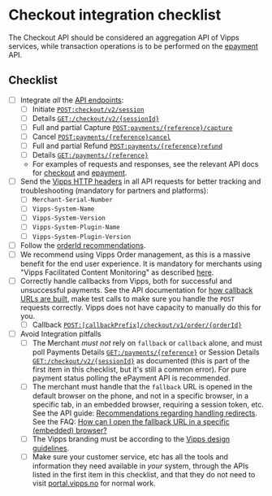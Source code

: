 # Checkout integration checklist

The Checkout API should be considered an aggregation API of Vipps services, while transaction operations is to be performed on the [epayment](<[tools/](https://vippsas.github.io/vipps-epayment-api/)>) API.

## Checklist

- [ ] Integrate _all_ the [API endpoints](https://github.com/vippsas/vipps-checkout-api/blob/main/vipps-checkout-api.md#example-integration):
  - [ ] Initiate [`POST:checkout/v2/session`](https://vippsas.github.io/vipps-checkout-api/#/Session/post_v2_session)
  - [ ] Details [`GET:/checkout/v2/{sessionId}`](https://vippsas.github.io/vipps-checkout-api/#/Session/get_v2_session__sessionId_)
  - [ ] Full and partial Capture [`POST:payments/{reference}/capture`](https://vippsas.github.io/vipps-epayment-api/index.html#operation/capturePayment)
  - [ ] Cancel [`POST:payments/{reference}cancel`](https://vippsas.github.io/vipps-epayment-api/index.html#operation/cancelPayment)
  - [ ] Full and partial Refund [`POST:payments/{reference}refund`](https://vippsas.github.io/vipps-epayment-api/index.html#operation/refundPayment)
  - [ ] Details [`GET:/payments/{reference}`](https://vippsas.github.io/vipps-epayment-api/index.html#operation/getPayment)
  - For examples of requests and responses, see the relevant API docs for [checkout](https://vippsas.github.io/vipps-checkout-api/) and [epayment](<[tools/](https://vippsas.github.io/vipps-epayment-api/)>).
- [ ] Send the [Vipps HTTP headers](https://github.com/vippsas/vipps-checkout-api/blob/main/vipps-checkout-api.md#integration-partner-and-plugin-guidelines)
      in all API requests for better tracking and troubleshooting (mandatory for partners and platforms):
  - [ ] `Merchant-Serial-Number`
  - [ ] `Vipps-System-Name`
  - [ ] `Vipps-System-Version`
  - [ ] `Vipps-System-Plugin-Name`
  - [ ] `Vipps-System-Plugin-Version`
- [ ] Follow the [orderId recommendations](https://github.com/vippsas/vipps-ecom-api/blob/master/vipps-ecom-api.md#orderid-recommendations).
- [ ] We recommend using Vipps Order management, as this is a massive benefit for the end user experience. It is mandatory for merchants using "Vipps Facilitated Content Monitoring" as described [here](https://github.com/vippsas/vipps-order-management-api/blob/main/vipps-order-management-api.md#vipps-order-management-api-v1).
- [ ] Correctly handle callbacks from Vipps, both for successful and unsuccessful payments.
      See the API documentation for
      [how callback URLs are built](https://github.com/vippsas/vipps-checkout-api/blob/main/vipps-checkout-api.md#webhook-integration),
      make test calls to make sure you handle the `POST` requests correctly.
      Vipps does not have capacity to manually do this for you.
  - [ ] Callback [`POST:[callbackPrefix]/checkout/v1/order/{orderId}`](https://github.com/vippsas/vipps-checkout-api/blob/main/vipps-checkout-api.md#example-of-webhook-notification)
- [ ] Avoid Integration pitfalls
  - [ ] The Merchant _must not_ rely on `fallback` or `callback` alone, and must poll Payments Details [`GET:/payments/{reference}`](https://vippsas.github.io/vipps-epayment-api/index.html#operation/getPayment) or Session Details [`GET:/checkout/v2/{sessionId}`](https://vippsas.github.io/vipps-checkout-api/#/Session/get_v2_session__sessionId_)
        as documented (this is part of the first item in this checklist, but it's still a common error). For pure payment status polling the ePayment API is recommended.
  - [ ] The merchant must handle that the `fallback` URL is opened in the default browser on the phone,
        and not in a specific browser, in a specific tab, in an embedded browser, requiring a session token, etc.
        See the API guide:
        [Recommendations regarding handling redirects](https://github.com/vippsas/vipps-ecom-api/blob/master/vipps-ecom-api.md#recommendations-regarding-handling-redirects).
        See the FAQ: [How can I open the fallback URL in a specific (embedded) browser?](https://github.com/vippsas/vipps-ecom-api/blob/master/vipps-ecom-api-faq.md#how-can-i-open-the-fallback-url-in-a-specific-embedded-browser)
  - [ ] The Vipps branding must be according to the
        [Vipps design guidelines](https://github.com/vippsas/vipps-design-guidelines).
  - [ ] Make sure your customer service, etc has all the tools and information they need
        available in _your_ system, through the APIs listed in the first item in this checklist,
        and that they do not need to visit
        [portal.vipps.no](https://portal.vipps.no)
        for normal work.
